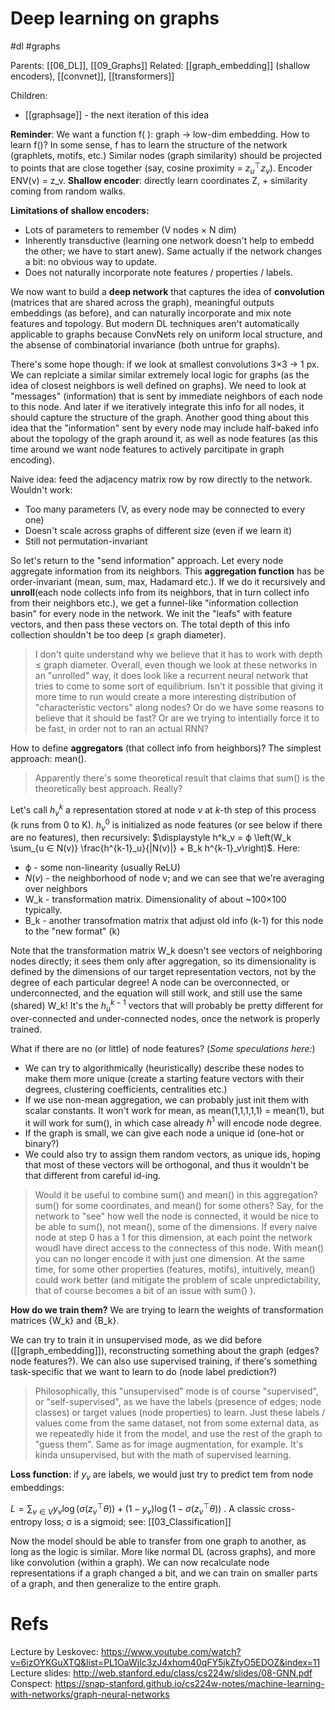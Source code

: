 # Deep learning on graphs

#dl #graphs

Parents: [[06_DL]], [[09_Graphs]]
Related: [[graph_embedding]] (shallow encoders), [[convnet]], [[transformers]]

Children:
* [[graphsage]] - the next iteration of this idea



**Reminder**: We want a function f( ): graph → low-dim embedding. How to learn f()? In some sense, f has to learn the structure of the network (graphlets, motifs, etc.) Similar nodes (graph similarity) should be projected to points that are close together (say, cosine proximity = $z_u ^⊤ z_v$). Encoder ENV(v) = z_v. **Shallow encoder**: directly learn coordinates Z, + similarity coming from random walks.

**Limitations of shallow encoders:**
* Lots of parameters to remember (V nodes × N dim)
* Inherently transductive (learning one network doesn't help to embedd the other; we have to start anew). Same actually if the network changes a bit: no obvious way to update.
* Does not naturally incorporate note features / properties / labels.

We now want to build a **deep network** that captures the idea of **convolution** (matrices that are shared across the graph), meaningful outputs embeddings (as before), and can naturally incorporate and mix note features and topology. But modern DL techniques aren't automatically applicable to graphs because ConvNets rely on uniform local structure, and the absense of combinatorial invariance (both untrue for graphs).

There's some hope though: if we look at smallest convolutions 3×3 → 1 px. We can replciate a similar similar extremely local logic for graphs (as the idea of closest neighbors is well defined on graphs). We need to look at "messages" (information) that is sent by immediate neighbors of each node to this node. And later if we iteratively integrate this info for all nodes, it should capture the structure of the graph. Another good thing about this idea that the "information" sent by every node may include half-baked info about the topology of the graph around it, as well as node features (as this time around we want node features to actively parcitipate in graph encoding).

Naive idea: feed the adjacency matrix row by row directly to the network. Wouldn't work:
* Too many parameters (V, as every node may be connected to every one)
* Doesn't scale across graphs of different size (even if we learn it)
* Still not permutation-invariant

So let's return to the "send information" approach. Let every node aggregate information from its neighbors. This **aggregation function** has be order-invariant (mean, sum, max, Hadamard etc.). If we do it recursively and **unroll**(each node collects info from its neighbors, that in turn collect info from their neighbors etc.), we get a funnel-like "information collection basin" for every node in the network. We init the "leafs" with feature vectors, and then pass these vectors on. The total depth of this info collection shouldn't be too deep (≤ graph diameter).

> I don't quite understand why we believe that it has to work with depth ≤ graph diameter. Overall, even though we look at these networks in an "unrolled" way, it does look like a recurrent neural network that tries to come to some sort of equilibrium. Isn't it possible that giving it more time to run would create a more interesting distribution of "characteristic vectors" along nodes? Or do we have some reasons to believe that it should be fast? Or are we trying to intentially force it to be fast, in order not to ran an actual RNN?

How to define **aggregators** (that collect info from heighbors)? The simplest approach: mean().

> Apparently there's some theoretical result that claims that sum() is the theoretically best approach. Really?

Let's call $h^k_v$ a representation stored at node $v$ at $k$-th step of this process (k runs from 0 to K). 
$h^0_v$ is initialized as node features (or see below if there are no features), then recursively:
$\displaystyle h^k_v = ϕ \left(W_k \sum_{u ∈ N(v)} \frac{h^{k-1}_u}{|N(v)|} 	+ B_k h^{k-1}_v\right)$. Here:
* ϕ - some non-linearity (usually ReLU)
* $N(v)$ - the neighborhood of node v; and we can see that we're averaging over neighbors
* W_k - transformation matrix. Dimensionality of about ~100×100 typically.
* B_k - another transofmation matrix that adjust old info (k-1) for this node to the "new format" (k)

Note that the transformation matrix W_k doesn't see vectors of neighboring nodes directly; it sees them only after aggregation, so its dimensionality is defined by the dimensions of our target representation vectors, not by the degree of each particular degree! A node can be overconnected, or underconnected, and the equation will still work, and still use the same (shared) W_k! It's the $h^{k-1}_u$ vectors that will probably be pretty different for over-connected and under-connected nodes, once the network is properly trained.

What if there are no (or little) of node features? (_Some speculations here:_)
* We can try to algorithmically (heuristically) describe these nodes to make them more unique (create a starting feature vectors with their degrees, clustering coefficients, centralities etc.)
* If we use non-mean aggregation, we can probably just init them with scalar constants. It won't work for mean, as mean(1,1,1,1,1) = mean(1), but it will work for sum(), in which case already $h^1$ will encode node degree.
* If the graph is small, we can give each node a unique id (one-hot or binary?)
* We could also try to assign them random vectors, as unique ids, hoping that most of these vectors will be orthogonal, and thus it wouldn't be that different from careful id-ing.

> Would it be useful to combine sum() and mean() in this aggregation? sum() for some coordinates, and mean() for some others? Say, for the network to "see" how well the node is connected, it would be nice to be able to sum(), not mean(), some of the dimensions. If every naive node at step 0 has a 1 for this dimension, at each point the network woudl have direct access to the connectess of this node. With mean() you can no longer encode it with just one dimension. At the same time, for some other properties (features, motifs), intuitively, mean() could work better (and mitigate the problem of scale unpredictability, that of course becomes a bit of an issue with sum() ).

**How do we train them?** We are trying to learn the weights of transformation matrices {W_k} and {B_k}.

We can try to train it in unsupervised mode, as we did before ([[graph_embedding]]), reconstructing something about the graph (edges? node features?). We can also use supervised training, if there's something task-specific that we want to learn to do (node label prediction?)

> Philosophically, this "unsupervised" mode is of course "supervised", or "self-supervised", as we have the labels (presence of edges; node classes) or target values (node properties) to learn. Just these labels / values come from the same dataset, not from some external data, as we repeatedly hide it from the model, and use the rest of the graph to "guess them". Same as for image augmentation, for example. It's kinda unsupervised, but with the math of supervised learning.

**Loss function**: if $y_v$ are labels, we would just try to predict tem from node embeddings:

$\displaystyle L = \sum_{v ∈ V} y_v \log \big( σ(z_v^⊤ θ) \big) + (1-y_v) \log\big( 1- σ(z_v^⊤ θ)\big)$ . A classic cross-entropy loss; 
σ is a sigmoid; see: [[03_Classification]]

Now the model should be able to transfer from one graph to another, as long as the logic is similar. More like normal DL (across graphs), and more like convolution (within a graph). We can now recalculate node representations if a graph changed a bit, and we can train on smaller parts of a graph, and then generalize to the entire graph.

# Refs

Lecture by Leskovec:
https://www.youtube.com/watch?v=6izOYKGuXTQ&list=PL1OaWjIc3zJ4xhom40qFY5jkZfyO5EDOZ&index=11
Lecture slides:
http://web.stanford.edu/class/cs224w/slides/08-GNN.pdf
Conspect:
https://snap-stanford.github.io/cs224w-notes/machine-learning-with-networks/graph-neural-networks